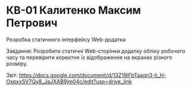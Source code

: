 # КВ-01 Калитенко Максим Петрович
Розробка статичного інтерфейсу Web-додатка

Завдання: Розробити статичні Web-сторінки додатку обліку робочого часу та перевірити коректне їх відображення на екранах різного розміру.

Звіт: https://docs.google.com/document/d/13Z19lFbTaaqn3-Ii_H-OxpxxSV7Qy8_JaJXAB9jm04c/edit?usp=drive_link
